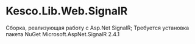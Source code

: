 # Kesco.Lib.Web.SignalR
Сборка, реализующая работу с Asp.Net SignalR; Требуется установка пакета NuGet Microsoft.AspNet.SignalR 2.4.1
